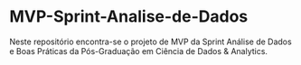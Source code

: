 # MVP-Sprint-Analise-de-Dados
Neste repositório encontra-se o projeto de MVP da Sprint Análise de Dados e Boas Práticas da Pós-Graduação em Ciência de Dados &amp; Analytics.
